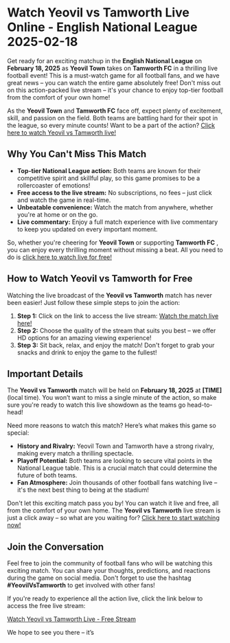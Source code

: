 # Watch Yeovil vs Tamworth Live Online - English National League 2025-02-18

Get ready for an exciting matchup in the **English National League** on **February 18, 2025** as **Yeovil Town** takes on **Tamworth FC** in a thrilling live football event! This is a must-watch game for all football fans, and we have great news – you can watch the entire game absolutely free! Don't miss out on this action-packed live stream – it's your chance to enjoy top-tier football from the comfort of your own home!

As the **Yeovil Town** and **Tamworth FC** face off, expect plenty of excitement, skill, and passion on the field. Both teams are battling hard for their spot in the league, so every minute counts! Want to be a part of the action? [Click here to watch Yeovil vs Tamworth live!](https://tinyurl.com/livestreamfreeo?st=Yeovil+vs+Tamworth&si=gh)

## Why You Can't Miss This Match

- **Top-tier National League action:** Both teams are known for their competitive spirit and skillful play, so this game promises to be a rollercoaster of emotions!
- **Free access to the live stream:** No subscriptions, no fees – just click and watch the game in real-time.
- **Unbeatable convenience:** Watch the match from anywhere, whether you're at home or on the go.
- **Live commentary:** Enjoy a full match experience with live commentary to keep you updated on every important moment.

So, whether you're cheering for **Yeovil Town** or supporting **Tamworth FC** , you can enjoy every thrilling moment without missing a beat. All you need to do is [click here to watch live for free!](https://tinyurl.com/livestreamfreeo?st=Yeovil+vs+Tamworth&si=gh)

## How to Watch Yeovil vs Tamworth for Free

Watching the live broadcast of the **Yeovil vs Tamworth** match has never been easier! Just follow these simple steps to join the action:

1. **Step 1:** Click on the link to access the live stream: [Watch the match live here!](https://tinyurl.com/livestreamfreeo?st=Yeovil+vs+Tamworth&si=gh)
2. **Step 2:** Choose the quality of the stream that suits you best – we offer HD options for an amazing viewing experience!
3. **Step 3:** Sit back, relax, and enjoy the match! Don't forget to grab your snacks and drink to enjoy the game to the fullest!

## Important Details

The **Yeovil vs Tamworth** match will be held on **February 18, 2025** at **[TIME]** (local time). You won’t want to miss a single minute of the action, so make sure you're ready to watch this live showdown as the teams go head-to-head!

Need more reasons to watch this match? Here’s what makes this game so special:

- **History and Rivalry:** Yeovil Town and Tamworth have a strong rivalry, making every match a thrilling spectacle.
- **Playoff Potential:** Both teams are looking to secure vital points in the National League table. This is a crucial match that could determine the future of both teams.
- **Fan Atmosphere:** Join thousands of other football fans watching live – it's the next best thing to being at the stadium!

Don't let this exciting match pass you by! You can watch it live and free, all from the comfort of your own home. The **Yeovil vs Tamworth** live stream is just a click away – so what are you waiting for? [Click here to start watching now!](https://tinyurl.com/livestreamfreeo?st=Yeovil+vs+Tamworth&si=gh)

## Join the Conversation

Feel free to join the community of football fans who will be watching this exciting match. You can share your thoughts, predictions, and reactions during the game on social media. Don't forget to use the hashtag **#YeovilVsTamworth** to get involved with other fans!

If you're ready to experience all the action live, click the link below to access the free live stream:

[Watch Yeovil vs Tamworth Live - Free Stream](https://tinyurl.com/livestreamfreeo?st=Yeovil+vs+Tamworth&si=gh)

We hope to see you there – it’s

